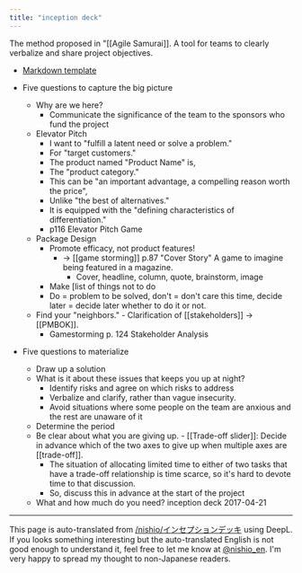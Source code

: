 ```yaml
---
title: "inception deck"
---
```


The method proposed in "[[Agile Samurai]].
A tool for teams to clearly verbalize and share project objectives.
- [Markdown template](https://github.com/yosukeo/markdown-inception-deck/blob/master/markdown-inception-deck.md)

- Five questions to capture the big picture
    - Why are we here?
        - Communicate the significance of the team to the sponsors who fund the project
    - Elevator Pitch
        - I want to "fulfill a latent need or solve a problem."
        - For "target customers."
        - The product named "Product Name" is,
        - The "product category."
        - This can be "an important advantage, a compelling reason worth the price",
        - Unlike "the best of alternatives."
        - It is equipped with the "defining characteristics of differentiation."
        - p116 Elevator Pitch Game
    - Package Design
        - Promote efficacy, not product features!
            - → [[game storming]] p.87 "Cover Story" A game to imagine being featured in a magazine.
                - Cover, headline, column, quote, brainstorm, image
        - Make [list of things not to do
        - Do = problem to be solved, don't = don't care this time, decide later = decide later whether to do it or not.
    - Find your "neighbors."
            - Clarification of [[stakeholders]] -> [[PMBOK]].
        - Gamestorming p. 124 Stakeholder Analysis
- Five questions to materialize
    - Draw up a solution
    - What is it about these issues that keeps you up at night?
        - Identify risks and agree on which risks to address
        - Verbalize and clarify, rather than vague insecurity.
        - Avoid situations where some people on the team are anxious and the rest are unaware of it
    - Determine the period
    - Be clear about what you are giving up.
            - [[Trade-off slider]]: Decide in advance which of the two axes to give up when multiple axes are [[trade-off]].
        - The situation of allocating limited time to either of two tasks that have a trade-off relationship is time scarce, so it's hard to devote time to that discussion.
        - So, discuss this in advance at the start of the project
    - What and how much do you need?
inception deck
2017-04-21
---
This page is auto-translated from [/nishio/インセプションデッキ](https://scrapbox.io/nishio/インセプションデッキ) using DeepL. If you looks something interesting but the auto-translated English is not good enough to understand it, feel free to let me know at [@nishio_en](https://twitter.com/nishio_en). I'm very happy to spread my thought to non-Japanese readers.